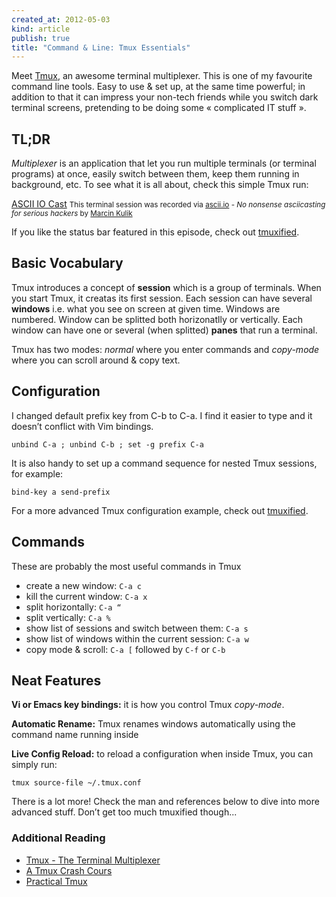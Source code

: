 ```yaml
---
created_at: 2012-05-03 
kind: article
publish: true
title: "Command & Line: Tmux Essentials"
---
```


Meet [Tmux](http://tmux.sourceforge.net/), an awesome terminal multiplexer. This is one of my favourite command line tools. Easy to use & set up, at the same time powerful; in addition to that it can impress your non-tech friends while you switch dark terminal screens, pretending to be doing some « complicated IT stuff ».

TL;DR
-----

*Multiplexer* is an application that let you run multiple terminals (or terminal programs) at once, easily switch between them, keep them running in background, etc. To see what it is all about, check this simple Tmux run:

[ASCII IO Cast](http://ascii.io/a/457)
<small>This terminal session was recorded via [ascii.io](http://ascii.io) - *No nonsense asciicasting for serious hackers* by [Marcin Kulik](https://github.com/sickill)</small>

If you like the status bar featured in this episode, check out [tmuxified](https://github.com/zaiste/tmuxified). 



Basic Vocabulary
----------------
Tmux introduces a concept of **session** which is a group of terminals. When you start Tmux, it creatas its first session. Each session can have several **windows** i.e. what you see on screen at given time. Windows are numbered. Window can be splitted both horizonatlly or vertically. Each window can have one or several (when splitted) **panes** that run a terminal.

Tmux has two modes: *normal* where you enter commands and *copy-mode* where you can scroll around & copy text.

Configuration
-------------

I changed default prefix key from C-b to C-a. I find it easier to type and it doesn’t conflict with Vim bindings.

    unbind C-a ; unbind C-b ; set -g prefix C-a

It is also handy to set up a command sequence for nested Tmux sessions, for example:

    bind-key a send-prefix

For a more advanced Tmux configuration example, check out [tmuxified](http://github.com/zaiste/tmuxified).


Commands
--------

These are probably the most useful commands in Tmux

* create a new window: `C-a c`
* kill the current window: `C-a x`
* split horizontally: `C-a “`
* split vertically: `C-a %`
* show list of sessions and switch between them: `C-a s`
* show list of windows within the current session: `C-a w`
* copy mode & scroll: `C-a [` followed by `C-f` or `C-b`

Neat Features
-------------

**Vi or Emacs key bindings:** it is how you control Tmux *copy-mode*.

**Automatic Rename:** Tmux renames windows automatically using the command name running inside

**Live Config Reload:** to reload a configuration when inside Tmux, you can simply run:

    tmux source-file ~/.tmux.conf

There is a lot more! Check the man and references below to dive into more advanced stuff. Don’t get too much tmuxified though...

### Additional Reading

* [Tmux - The Terminal Multiplexer](http://blog.hawkhost.com/2010/06/28/tmux-the-terminal-multiplexer/)
* [A Tmux Crash Cours](http://robots.thoughtbot.com/post/2641409235/a-tmux-crash-course)
* [Practical Tmux](http://mutelight.org/articles/practical-tmux)

